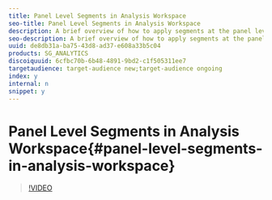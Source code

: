 ```yaml
---
title: Panel Level Segments in Analysis Workspace
seo-title: Panel Level Segments in Analysis Workspace
description: A brief overview of how to apply segments at the panel level
seo-description: A brief overview of how to apply segments at the panel level
uuid: de8db31a-ba75-43d8-ad37-e608a33b5c04
products: SG_ANALYTICS
discoiquuid: 6cfbc70b-6b48-4891-9bd2-c1f505311ee7
targetaudience: target-audience new;target-audience ongoing
index: y
internal: n
snippet: y
---
```


# Panel Level Segments in Analysis Workspace{#panel-level-segments-in-analysis-workspace}

>[!VIDEO](https://video.tv.adobe.com/v/24032/?quality=12)

